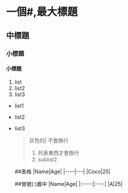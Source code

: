 # 一個#,最大標題 
## 中標題
### 小標題
#### 小標題

1. list
2. list2
3. list3

- list1
- list2
- list3

  >灰色的|
  >不會換行
  >
  > 1. 列表東西才會換行
  > 2. sublist2
  
  ##表格
  |Name|Age|
  |----|---|
  |Coco|25|
  
  ##冒號(:)置中
  |Name|Age|
  |:----:|:---:|
  |A|25|
  
